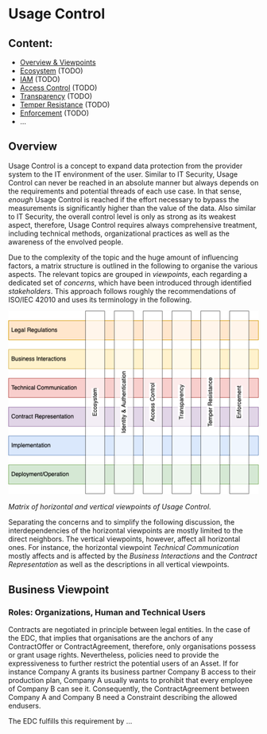 # Usage Control

## Content:

- [Overview & Viewpoints](./README.md)
- [Ecosystem](ecosystem.md) (TODO)
- [IAM](iam.md) (TODO)
- [Access Control](access_control.md) (TODO)
- [Transparency](transparency.md) (TODO)
- [Temper Resistance](temper_resistance.md) (TODO)
- [Enforcement](enforcement.md) (TODO)
- ...

## Overview

Usage Control is a concept to expand data protection from the provider system to the IT environment of the user. Similar to IT Security, Usage Control can never be reached in an absolute manner but always depends on the requirements and potential threads of each use case. In that sense, _enough_ Usage Control is reached if the effort necessary to bypass the measurements is significantly higher than the value of the data. Also similar to IT Security, the overall control level is only as strong as its weakest aspect, therefore, Usage Control requires always comprehensive treatment, including technical methods, organizational practices as well as the awareness of the envolved people.

Due to the complexity of the topic and the huge amount of influencing factors, a matrix structure is outlined in the following to organise the various aspects. The relevant topics are grouped in _viewpoints_, each regarding a dedicated set of _concerns_, which have been introduced through identified _stakeholders_. This approach follows roughly the recommendations of ISO/IEC 42010 and uses its terminology in the following.

![Viewpoints](diagrams/usage_control_viewpoints.png)

*Matrix of horizontal and vertical viewpoints of Usage Control.*

Separating the concerns and to simplify the following discussion, the interdependencies of the horizontal viewpoints are mostly limited to the direct neighbors. The vertical viewpoints, however, affect all horizontal ones. For instance, the horizontal viewpoint _Technical Communication_ mostly affects and is affected by the _Business Interactions_ and the _Contract Representation_ as well as the descriptions in all vertical viewpoints.


## Business Viewpoint

### Roles: Organizations, Human and Technical Users

Contracts are negotiated in principle between legal entities. In the case of the EDC, that implies that organisations are the anchors of any ContractOffer or ContractAgreement, therefore, only organisations possess or grant usage rights. Nevertheless, policies need to provide the expressiveness to further restrict the potential users of an Asset. If for instance Company A grants its business partner Company B access to their production plan, Company A usually wants to prohibit that every employee of Company B can see it. Consequently, the ContractAgreement between Company A and Company B need a Constraint describing the allowed endusers.

The EDC fulfills this requirement by ... <!-- TODO: Explain the solution. -->
